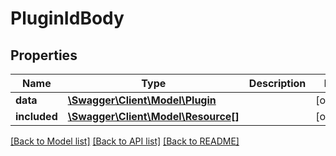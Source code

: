 # PluginIdBody

## Properties
Name | Type | Description | Notes
------------ | ------------- | ------------- | -------------
**data** | [**\Swagger\Client\Model\Plugin**](Plugin.md) |  | [optional] 
**included** | [**\Swagger\Client\Model\Resource[]**](Resource.md) |  | [optional] 

[[Back to Model list]](../../README.md#documentation-for-models) [[Back to API list]](../../README.md#documentation-for-api-endpoints) [[Back to README]](../../README.md)


